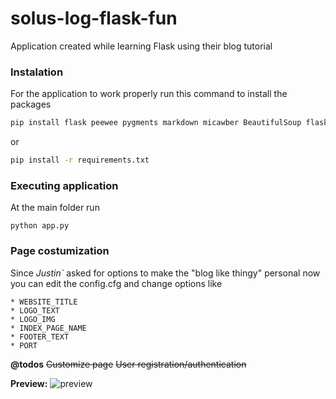 # solus-log-flask-fun

Application created while learning Flask using their blog tutorial


### Instalation
For the application to work properly run this command to install the packages

```bash
pip install flask peewee pygments markdown micawber BeautifulSoup flask-bcrypt flask-login
```

or

```bash
pip install -r requirements.txt
```

### Executing application

At the main folder run

``` python app.py ```

### Page costumization
Since *Justin`* asked for options to make the "blog like thingy" personal now you can edit
the config.cfg and change options like

	* WEBSITE_TITLE
	* LOGO_TEXT
	* LOGO_IMG
	* INDEX_PAGE_NAME
	* FOOTER_TEXT
	* PORT


**@todos**
~~Customize page~~
~~User registration/authentication~~


**Preview:**
![preview](screenshot.png)
